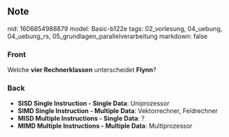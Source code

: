 ## Note
nid: 1606854988879
model: Basic-b122e
tags: 02_vorlesung, 04_uebung, 04_uebung_rs, 05_grundlagen_parallelverarbeitung
markdown: false

### Front
<p>Welche <b>vier Rechnerklassen</b> unterscheidet <b>Flynn</b>?

### Back
<div>
<div><ul>
<li><strong>SISD Single Instruction - Single Data</strong>: Uniprozessor</li>
<li><strong>SIMD Single Instruction - Multiple Data</strong>: Vektorrechner, Feldrechner</li>
<li><strong>MISD Multiple Instructions - Single Data</strong>: ?</li>
<li><strong>MIMD Multiple Instructions - Multiple Data</strong>: Multiprozessor</li>
</ul>
</div></div>
